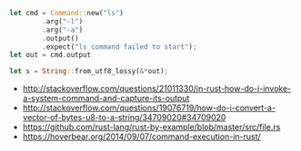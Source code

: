 ```rust
let cmd = Command::new("ls")
        .arg("-l")
        .arg("-a")
        .output()
        .expect("ls command failed to start");
let out = cmd.output

let s = String::from_utf8_lossy(&*out);
```

- http://stackoverflow.com/questions/21011330/in-rust-how-do-i-invoke-a-system-command-and-capture-its-output
- http://stackoverflow.com/questions/19076719/how-do-i-convert-a-vector-of-bytes-u8-to-a-string/34709020#34709020
- https://github.com/rust-lang/rust-by-example/blob/master/src/file.rs
- https://hoverbear.org/2014/09/07/command-execution-in-rust/
